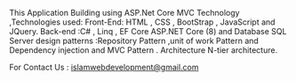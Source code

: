 This Application Building using ASP.Net Core MVC Technology ,Technologies used:
Front-End: HTML , CSS  , BootStrap , JavaScript and JQuery.
Back-end :C# , Linq , EF Core ASP.NET Core (8) and Database SQL Server
design patterns :Repository Pattern ,unit of work Pattern and Dependency 
injection and MVC Pattern . Architecture N-tier architecture.

For Contact Us : islamwebdevelopment@gmail.com
